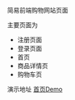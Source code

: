 简易前端购物网站页面

主要页面为 

- 注册页面
- 登录页面
- 首页
- 商品详情页
- 购物车页

演示地址
  [首页Demo](https://huangc7.github.io/Easy-shopping-sites/index.html)
